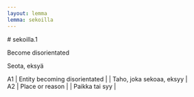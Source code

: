 ```yaml
---
layout: lemma
lemma: sekoilla
---
```


<div class="sense">
# <span class="sensename">sekoilla.1</span>

<span class="description">Become disorientated</span>

<span class="description">Seota, eksyä</span>

A1 | Entity becoming disorientated |   | Taho, joka sekoaa, eksyy |  
A2 | Place or reason |   | Paikka tai syy |  

</div>

